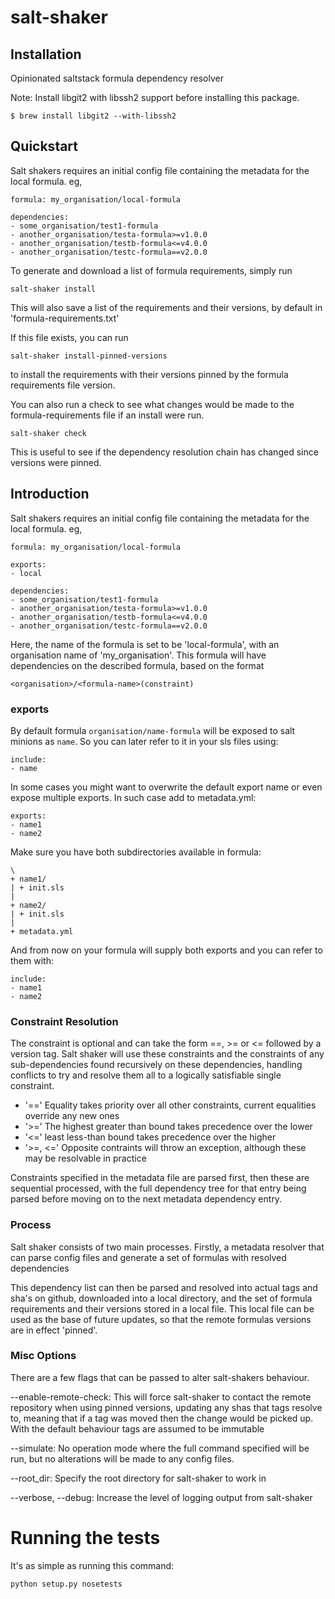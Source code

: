# salt-shaker

## Installation

Opinionated saltstack formula dependency resolver

Note: Install libgit2 with libssh2 support before installing this package.

    $ brew install libgit2 --with-libssh2


## Quickstart

Salt shakers requires an initial config file containing the metadata for the local formula. eg,

```
formula: my_organisation/local-formula

dependencies:
- some_organisation/test1-formula
- another_organisation/testa-formula>=v1.0.0
- another_organisation/testb-formula<=v4.0.0
- another_organisation/testc-formula==v2.0.0
```

To generate and download a list of formula requirements, simply run

    salt-shaker install

This will also save a list of the requirements and their versions, by default in 'formula-requirements.txt'

If this file exists, you can run

    salt-shaker install-pinned-versions

to install the requirements with their versions pinned by the formula requirements file version.

You can also run a check to see what changes would be made to the formula-requirements file if an
install were run.

    salt-shaker check

This is useful to see if the dependency resolution chain has changed since versions
were pinned.

## Introduction

Salt shakers requires an initial config file containing the metadata for the local formula. eg,

```
formula: my_organisation/local-formula

exports:
- local

dependencies:
- some_organisation/test1-formula
- another_organisation/testa-formula>=v1.0.0
- another_organisation/testb-formula<=v4.0.0
- another_organisation/testc-formula==v2.0.0
```

Here, the name of the formula is set to be 'local-formula', with an organisation name of 'my_organisation'.
This formula will have dependencies on the described formula, based on the format 

    <organisation>/<formula-name>(constraint)


### exports
By default formula `organisation/name-formula` will be exposed to salt minions as `name`. So you can later refer to it 
in your sls files using:
```
include:
- name
```

In some cases you might want to overwrite the default export name or even expose multiple exports. In such case add to 
metadata.yml:
```
exports:
- name1
- name2
```

Make sure you have both subdirectories available in formula:
```
\
+ name1/
| + init.sls
|
+ name2/
| + init.sls
|
+ metadata.yml
```

And from now on your formula will supply both exports and you can refer to them with:
```
include:
- name1
- name2
```


### Constraint Resolution
The constraint is optional and can take the form ==, >= or <= followed by a version tag. Salt shaker will use these constraints and the constraints
of any sub-dependencies found recursively on these dependencies, handling conflicts to try and resolve them all to a logically satisfiable single
constraint.

* '==' Equality takes priority over all other constraints, current equalities override any new ones
* '>=' The highest greater than bound takes precedence over the lower
* '<=' least less-than bound takes precedence over the higher
* '>=, <=' Opposite contraints will throw an exception, although these may be resolvable in practice


Constraints specified in the metadata file are parsed first, then these are sequential processed, with the full dependency tree
for that entry being parsed before moving on to the next metadata dependency entry.

### Process
Salt shaker consists of two main processes. Firstly, a metadata resolver that can parse config files and generate a set of formulas with resolved dependencies

This dependency list can then be parsed and resolved into actual tags and sha's on github, downloaded into a local directory, and the set of formula
requirements and their versions stored in a local file. This local file can be used as the base of future updates, so that the remote formulas
versions are in effect 'pinned'.

### Misc Options
There are a few flags that can be passed to alter salt-shakers behaviour.

--enable-remote-check: This will force salt-shaker to contact the remote repository when using pinned versions, updating any
  shas that tags resolve to, meaning that if a tag was moved then the change would be picked up. With the default behaviour
  tags are assumed to be immutable

--simulate: No operation mode where the full command specified will be run, but no alterations will be made to any config files.

--root_dir: Specify the root directory for salt-shaker to work in

--verbose, --debug: Increase the level of logging output from salt-shaker

# Running the tests

It's as simple as running this command:

```
python setup.py nosetests
```
